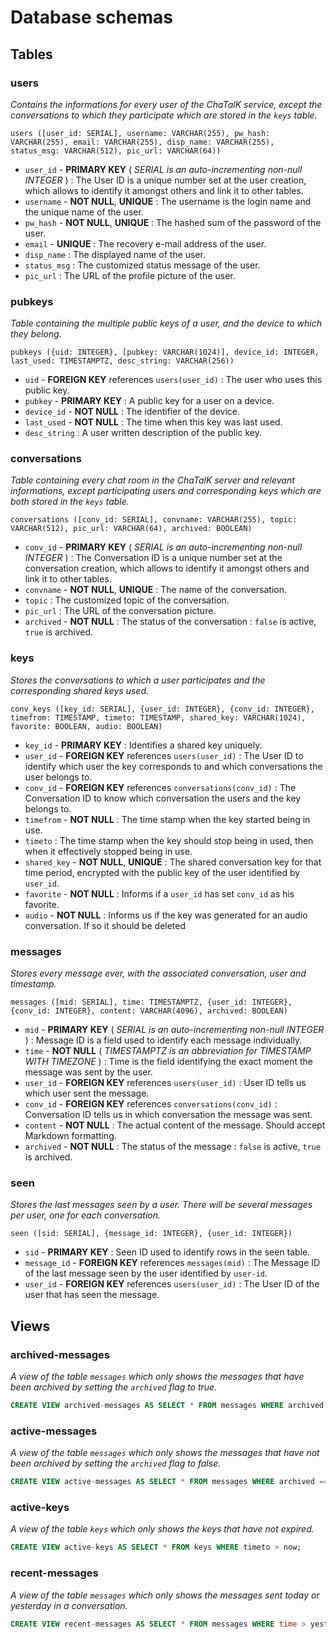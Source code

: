 # Database schemas

## Tables

### users

*Contains the informations for every user of the ChaTalK service, except the conversations to which they participate which are stored in the `keys` table.*

```
users ([user_id: SERIAL], username: VARCHAR(255), pw_hash: VARCHAR(255), email: VARCHAR(255), disp_name: VARCHAR(255), status_msg: VARCHAR(512), pic_url: VARCHAR(64))
```

 * `user_id` - **PRIMARY KEY** ( *SERIAL is an auto-incrementing non-null INTEGER* ) : The User ID is a unique number set at the user creation, which allows to identify it amongst others and link it to other tables.
 * `username` - **NOT NULL**, **UNIQUE** : The username is the login name and the unique name of the user.
 * `pw_hash` - **NOT NULL**, **UNIQUE** : The hashed sum of the password of the user.
 * `email` - **UNIQUE** : The recovery e-mail address of the user.
 * `disp_name` : The displayed name of the user.
 * `status_msg` : The customized status message of the user.
 * `pic_url` : The URL of the profile picture of the user.

### pubkeys

*Table containing the multiple public keys of a user, and the device to which they belong.*

```
pubkeys ({uid: INTEGER}, [pubkey: VARCHAR(1024)], device_id: INTEGER, last_used: TIMESTAMPTZ, desc_string: VARCHAR(256))
```

 * `uid` - **FOREIGN KEY** references `users(user_id)` : The user who uses this public key.
 * `pubkey` - **PRIMARY KEY** : A public key for a user on a device.
 * `device_id` - **NOT NULL** : The identifier of the device.
 * `last_used` - **NOT NULL** : The time when this key was last used.
 * `desc_string` : A user written description of the public key.

### conversations

*Table containing every chat room in the ChaTalK server and relevant informations, except participating users and corresponding keys which are both stored in the `keys` table.*

```
conversations ([conv_id: SERIAL], convname: VARCHAR(255), topic: VARCHAR(512), pic_url: VARCHAR(64), archived: BOOLEAN)
```

 * `conv_id` - **PRIMARY KEY** ( *SERIAL is an auto-incrementing non-null INTEGER* ) : The Conversation ID is a unique number set at the conversation creation, which allows to identify it amongst others and link it to other tables.
 * `convname` - **NOT NULL**, **UNIQUE** : The name of the conversation.
 * `topic` : The customized topic of the conversation.
 * `pic_url` : The URL of the conversation picture.
 * `archived` - **NOT NULL** : The status of the conversation : `false` is active, `true` is archived.

### keys

*Stores the conversations to which a user participates and the corresponding shared keys used.*

```
conv_keys ([key_id: SERIAL], {user_id: INTEGER}, {conv_id: INTEGER}, timefrom: TIMESTAMP, timeto: TIMESTAMP, shared_key: VARCHAR(1024), favorite: BOOLEAN, audio: BOOLEAN)
```

 * `key_id` - **PRIMARY KEY** : Identifies a shared key uniquely.
 * `user_id` - **FOREIGN KEY** references `users(user_id)` : The User ID to identify which user the key corresponds to and which conversations the user belongs to.
 * `conv_id` - **FOREIGN KEY** references `conversations(conv_id)` : The Conversation ID to know which conversation the users and the key belongs to.
 * `timefrom` - **NOT NULL** : The time stamp when the key started being in use.
 * `timeto` : The time stamp when the key should stop being in used, then when it effectively stopped being in use.
 * `shared_key` - **NOT NULL**, **UNIQUE** : The shared conversation key for that time period, encrypted with the public key of the user identified by `user_id`.
 * `favorite` - **NOT NULL** : Informs if a `user_id` has set `conv_id` as his favorite.
 * `audio` - **NOT NULL** : Informs us if the key was generated for an audio conversation. If so it should be deleted

### messages

*Stores every message ever, with the associated conversation, user and timestamp.*

```
messages ([mid: SERIAL], time: TIMESTAMPTZ, {user_id: INTEGER}, {conv_id: INTEGER}, content: VARCHAR(4096), archived: BOOLEAN)
```

 * `mid` - **PRIMARY KEY** ( *SERIAL is an auto-incrementing non-null INTEGER* ) : Message ID is a field used to identify each message individually.
 * `time` - **NOT NULL** ( *TIMESTAMPTZ is an abbreviation for TIMESTAMP WITH TIMEZONE* ) : Time is the field identifying the exact moment the message was sent by the user.
 * `user_id` - **FOREIGN KEY** references `users(user_id)` : User ID tells us which user sent the message.
 * `conv_id` - **FOREIGN KEY** references `conversations(conv_id)` : Conversation ID tells us in which conversation the message was sent.
 * `content` - **NOT NULL** : The actual content of the message. Should accept Markdown formatting.
 * `archived` - **NOT NULL** : The status of the message : `false` is active, `true` is archived.

### seen

*Stores the last messages seen by a user. There will be several messages per user, one for each conversation.*

```
seen ([sid: SERIAL], {message_id: INTEGER}, {user_id: INTEGER})
```

 * `sid` - **PRIMARY KEY** : Seen ID used to identify rows in the seen table.
 * `message_id` - **FOREIGN KEY** references `messages(mid)` : The Message ID of the last message seen by the user identified by `user-id`.
 * `user_id` - **FOREIGN KEY** references `users(user_id)` : The User ID of the user that has seen the message.

## Views

### archived-messages

*A view of the table `messages` which only shows the messages that have been archived by setting the `archived` flag to true.*

```SQL
CREATE VIEW archived-messages AS SELECT * FROM messages WHERE archived == true;
```

### active-messages

*A view of the table `messages` which only shows the messages that have not been archived by setting the `archived` flag to false.*

```SQL
CREATE VIEW active-messages AS SELECT * FROM messages WHERE archived == false;
```

### active-keys

*A view of the table `keys` which only shows the keys that have not expired.*

```SQL
CREATE VIEW active-keys AS SELECT * FROM keys WHERE timeto > now;
```

### recent-messages

*A view of the table `messages` which only shows the messages sent today or yesterday in a conversation.*

```SQL
CREATE VIEW recent-messages AS SELECT * FROM messages WHERE time > yesterday;
```
